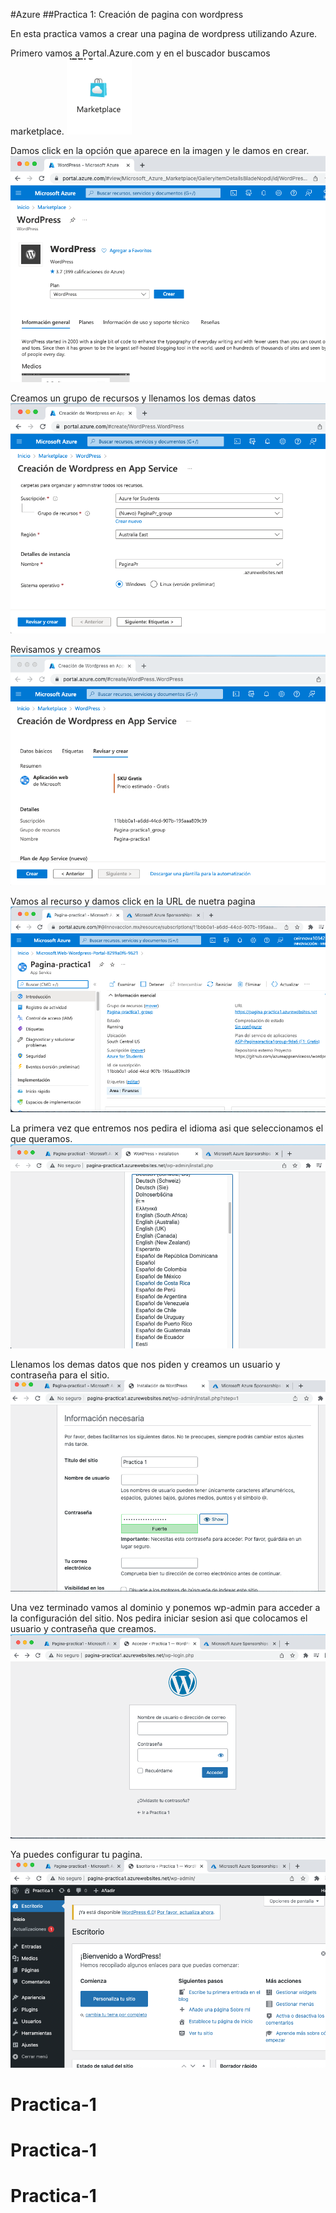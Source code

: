 #Azure
##Practica 1: Creación de pagina con wordpress

En esta practica vamos a crear una pagina de wordpress utilizando Azure.

Primero vamos a Portal.Azure.com y en el buscador buscamos marketplace.
![](Capturas/1.png)

Damos click en la opción que aparece en la imagen y le damos en crear.
![](Capturas/2.png)

Creamos un grupo de recursos y llenamos los demas datos
![](Capturas/3.png)

Revisamos y creamos
![](Capturas/5.png)

Vamos al recurso y damos click en la URL de nuetra pagina
![](Capturas/6.png)

La primera vez que entremos nos pedira el idioma asi que seleccionamos el que queramos.
![](Capturas/7.png)

Llenamos los demas datos que nos piden y creamos un usuario y contraseña para el sitio.
![](Capturas/8.png)

Una vez terminado vamos al dominio y ponemos wp-admin para acceder a la configuración del sitio. Nos pedira iniciar sesion asi que colocamos el usuario y contraseña que creamos.
![](Capturas/10.png)

Ya puedes configurar tu pagina.
![](Capturas/9.png)
# Practica-1
# Practica-1
# Practica-1
